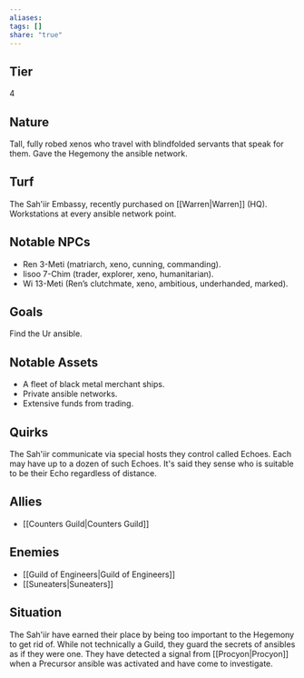 ```yaml
---
aliases: 
tags: []
share: "true"
---
```

## Tier
4

## Nature
Tall, fully robed xenos who travel with blindfolded servants that speak for them. Gave the Hegemony the ansible network.

## Turf
The Sah'iir Embassy, recently purchased on [[Warren|Warren]] (HQ). Workstations at every ansible network point.

## Notable NPCs
- Ren 3-Meti (matriarch, xeno, cunning, commanding).
- Iisoo 7-Chim (trader, explorer, xeno, humanitarian).
- Wi 13-Meti (Ren’s clutchmate, xeno, ambitious, underhanded, marked).

## Goals
Find the Ur ansible.

## Notable Assets
- A fleet of black metal merchant ships.
- Private ansible networks.
- Extensive funds from trading.

## Quirks
The Sah'iir communicate via special hosts they control called Echoes. Each may have up to a dozen of such Echoes. It's said they sense who is suitable to be their Echo regardless of distance.

## Allies
- [[Counters Guild|Counters Guild]]

## Enemies
- [[Guild of Engineers|Guild of Engineers]]
- [[Suneaters|Suneaters]]

## Situation
The Sah'iir have earned their place by being too important to the Hegemony to get rid of. While not technically a Guild, they guard the secrets of ansibles as if they were one. They have detected a signal from [[Procyon|Procyon]] when a Precursor ansible was activated and have come to investigate.
